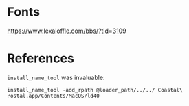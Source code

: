 # Fonts

https://www.lexaloffle.com/bbs/?tid=3109


# References

`install_name_tool` was invaluable:

```
install_name_tool -add_rpath @loader_path/../../ Coastal\ Postal.app/Contents/MacOS/ld40
```